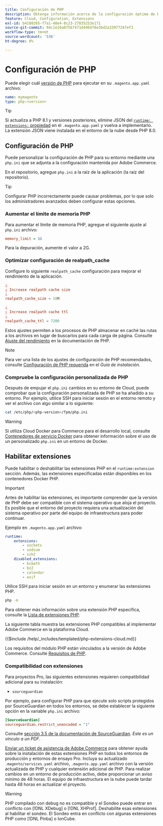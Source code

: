 ```yaml
---
title: Configuración de PHP
description: Obtenga información acerca de la configuración óptima de PHP para la configuración de aplicaciones de Commerce en la infraestructura en la nube.
feature: Cloud, Configuration, Extensions
exl-id: b4180265-f7a1-48e4-8c23-27835253e171
source-git-commit: 94c1e16a07567471d446478e3bd2a33977247ef3
workflow-type: tm+mt
source-wordcount: '536'
ht-degree: 0%

---
```


# Configuración de PHP

Puede elegir cuál [versión de PHP](https://experienceleague.adobe.com/docs/commerce-operations/installation-guide/system-requirements.html) para ejecutar en su `.magento.app.yaml` archivo:

```yaml
name: mymagento
type: php:<version>
```

>[!TIP]
>
>Si actualiza a PHP 8.1 y versiones posteriores, elimine JSON del [`runtime: extensions:` propiedad](properties.md#runtime) en el `.magento.app.yaml` y vuelva a implementarlo. La extensión JSON viene instalada en el entorno de la nube desde PHP 8.0.

## Configuración de PHP

Puede personalizar la configuración de PHP para su entorno mediante una `php.ini` que se adjunta a la configuración mantenida por Adobe Commerce.

En el repositorio, agregue `php.ini` a la raíz de la aplicación (la raíz del repositorio).

>[!TIP]
>
>Configurar PHP incorrectamente puede causar problemas, por lo que solo los administradores avanzados deben configurar estas opciones.

### Aumentar el límite de memoria PHP

Para aumentar el límite de memoria PHP, agregue el siguiente ajuste al `php.ini` archivo:

```ini
memory_limit = 1G
```

Para la depuración, aumente el valor a 2G.

### Optimizar configuración de realpath_cache

Configure lo siguiente `realpath_cache` configuración para mejorar el rendimiento de la aplicación.

```conf
;
; Increase realpath cache size
;
realpath_cache_size = 10M

;
; Increase realpath cache ttl
;
realpath_cache_ttl = 7200
```

Estos ajustes permiten a los procesos de PHP almacenar en caché las rutas a los archivos en lugar de buscarlos para cada carga de página. Consulte [Ajuste del rendimiento](https://www.php.net/manual/en/ini.core.php) en la documentación de PHP.

>[!NOTE]
>
>Para ver una lista de los ajustes de configuración de PHP recomendados, consulte [Configuración de PHP requerida](https://experienceleague.adobe.com/docs/commerce-operations/installation-guide/prerequisites/php-settings.html) en el _Guía de instalación_.

### Compruebe la configuración personalizada de PHP

Después de empujar el `php.ini` cambios en su entorno de Cloud, puede comprobar que la configuración personalizada de PHP se ha añadido a su entorno. Por ejemplo, utilice SSH para iniciar sesión en el entorno remoto y ver el archivo con algo similar a lo siguiente:

```bash
cat /etc/php/<php-version>/fpm/php.ini
```

>[!WARNING]
>
>Si utiliza Cloud Docker para Commerce para el desarrollo local, consulte [Contenedores de servicio Docker](https://developer.adobe.com/commerce/cloud-tools/docker/containers/service/#fpm-container) para obtener información sobre el uso de un personalizado `php.ini` en un entorno de Docker.

## Habilitar extensiones

Puede habilitar o deshabilitar las extensiones PHP en el `runtime:extension` sección. Además, las extensiones especificadas están disponibles en los contenedores Docker PHP.

>[!IMPORTANT]
>
>Antes de habilitar las extensiones, es importante comprender que la versión de PHP debe ser compatible con el sistema operativo que aloja el proyecto. Es posible que el entorno del proyecto requiera una actualización del sistema operativo por parte del equipo de infraestructura para poder continuar.

Ejemplo en `.magento.app.yaml` archivo:

```yaml
runtime:
    extensions:
        - sockets
        - sodium
        - ssh2
    disabled_extensions:
        - bcmath
        - bz2
        - calendar
        - exif
```

Utilice SSH para iniciar sesión en un entorno y enumerar las extensiones PHP.

```bash
php -m
```

Para obtener más información sobre una extensión PHP específica, consulte la [Lista de extensiones PHP](https://www.php.net/manual/en/extensions.alphabetical.php).

La siguiente tabla muestra las extensiones PHP compatibles al implementar Adobe Commerce en la plataforma Cloud.

{{$include /help/_includes/templated/php-extensions-cloud.md}}

Los requisitos del módulo PHP están vinculados a la versión de Adobe Commerce. Consulte [Requisitos de PHP](https://experienceleague.adobe.com/docs/commerce-operations/installation-guide/prerequisites/php-settings.html).

### Compatibilidad con extensiones

Para proyectos Pro, las siguientes extensiones requieren compatibilidad adicional para su instalación:

- `sourceguardian`

Por ejemplo, para configurar PHP para que ejecute solo scripts protegidos por SourceGuardian en todos los entornos, se debe establecer la siguiente opción en la variable `php.ini` archivo:

```ini
[SourceGuardian]
sourceguardian.restrict_unencoded = "1"
```

Consulte [sección 3.5 de la documentación de SourceGuardian](https://sourceguardian.com/demofiles/files/SourceGuardian%20for%20Linux%20User%20Manual.pdf). _Este es un vínculo a un PDF_.

[Enviar un ticket de asistencia de Adobe Commerce](https://experienceleague.adobe.com/docs/commerce-knowledge-base/kb/help-center-guide/magento-help-center-user-guide.html#submit-ticket) para obtener ayuda sobre la instalación de estas extensiones PHP en todos los entornos de producción y entornos de ensayo Pro. Incluya su actualizado `.magento/services.yaml` archivo, `.magento.app.yaml` archivo con la versión actualizada de PHP y cualquier extensión adicional de PHP. Para realizar cambios en un entorno de producción activo, debe proporcionar un aviso mínimo de 48 horas. El equipo de infraestructura en la nube puede tardar hasta 48 horas en actualizar el proyecto.

>[!WARNING]
>
>PHP compilado con debug no es compatible y el Sondeo puede entrar en conflicto con [!DNL XDebug] o [!DNL XHProf]. Deshabilite esas extensiones al habilitar el sondeo. El Sondeo entra en conflicto con algunas extensiones PHP como [!DNL Pinba] o IonCube.
